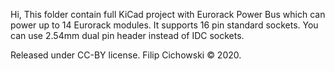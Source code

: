 Hi,
This folder contain full KiCad project with Eurorack Power Bus which can power up to 14 Eurorack modules. It supports 16 pin standard sockets. You can use 2.54mm dual pin header instead of IDC sockets.

Released under CC-BY license. Filip Cichowski © 2020.

